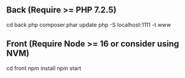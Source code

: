 ## Back (Require >= PHP 7.2.5)
cd back
php composer.phar update
php -S localhost:1111 -t www

## Front (Require Node >= 16 or consider using NVM)
cd front
npm install
npm start